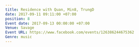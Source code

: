```yaml
---
title: Residence with Quan, Min8, TrungD
date: 2017-09-11 09:11:00 +07:00
position: 8
Event date: 2017-09-13 00:00:00 +07:00
Venue: Savage
Event URL: https://www.facebook.com/events/126386244675362
Genre: music
---
```


